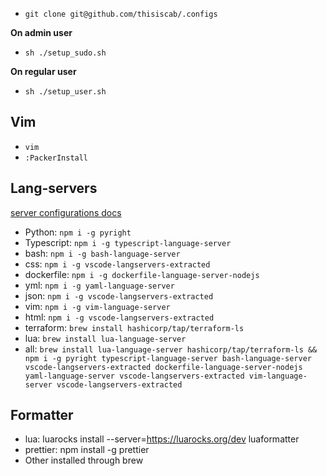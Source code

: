 - `git clone git@github.com/thisiscab/.configs`

**On admin user**

- `sh ./setup_sudo.sh`

**On regular user**

- `sh ./setup_user.sh`

## Vim

- `vim`
- `:PackerInstall`

## Lang-servers

[server configurations docs](https://github.com/neovim/nvim-lspconfig/blob/master/doc/server_configurations.md)

- Python: `npm i -g pyright`
- Typescript: `npm i -g typescript-language-server`
- bash: `npm i -g bash-language-server`
- css: `npm i -g vscode-langservers-extracted`
- dockerfile: `npm i -g dockerfile-language-server-nodejs`
- yml: `npm i -g yaml-language-server`
- json: `npm i -g vscode-langservers-extracted`
- vim: `npm i -g vim-language-server`
- html: `npm i -g vscode-langservers-extracted`
- terraform: `brew install hashicorp/tap/terraform-ls`
- lua: `brew install lua-language-server`
- all: `brew install lua-language-server hashicorp/tap/terraform-ls && npm i -g pyright typescript-language-server bash-language-server vscode-langservers-extracted dockerfile-language-server-nodejs yaml-language-server vscode-langservers-extracted vim-language-server vscode-langservers-extracted`

## Formatter

- lua: luarocks install --server=https://luarocks.org/dev luaformatter
- prettier: npm install -g prettier
- Other installed through brew


